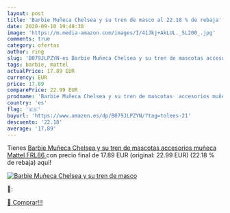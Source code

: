 ```yaml
---
layout: post
title: 'Barbie Muñeca Chelsea y su tren de masco al 22.18 % de rebaja'
date: 2020-09-10 19:40:38
image: 'https://m.media-amazon.com/images/I/41Jkj+AkLUL._SL200_.jpg'
comments: true
category: ofertas
author: ring
slug: 'B079JLPZYN-es Barbie Muñeca Chelsea y su tren de mascotas accesorios...'
tags: barbie, mattel
actualPrice: 17.89 EUR
currency: EUR
price: 17.89
comparePrice: 22.99 EUR
prodname: 'Barbie Muñeca Chelsea y su tren de mascotas  accesorios muñeca  Mattel FRL86 '
country: 'es'
flag: '🇪🇸'
buyurl: 'https://www.amazon.es/dp/B079JLPZYN/?tag=tolees-21'
descuento: '22.18'
average: '17.89'
---
```


Tienes [Barbie Muñeca Chelsea y su tren de mascotas  accesorios muñeca  Mattel FRL86 ](https://www.amazon.es/dp/B079JLPZYN/?tag=tolees-21) con precio final de  17.89 EUR (original: 22.99 EUR) (22.18 %  de rebaja) aqui!

[![Barbie Muñeca Chelsea y su tren de masco](https://m.media-amazon.com/images/I/41Jkj+AkLUL._SL200_.jpg)](https://www.amazon.es/dp/B079JLPZYN/?tag=tolees-21)

🔎:


[🛒 Comprar!!!](https://www.amazon.es/dp/B079JLPZYN/?tag=tolees-21)
